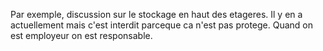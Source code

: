 Par exemple, discussion sur le stockage en haut des etageres. Il y en a actuellement mais c'est interdit parceque ca n'est pas protege.
Quand on est employeur on est responsable.
